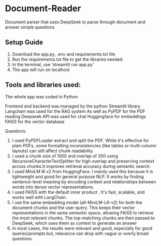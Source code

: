 # Document-Reader
Document parser that uses DeepSeek to parse through document and answer simple questions

## Setup Guide

1. Download the app.py, .env and requirements.txt file
2. Run the requirements.txt file to get the libraries needed
3. In the terminal, use 'streamlit run app.py'
4. The app will run on localhost

## Tools and libraries used:

The whole app was coded in Python

Frontend and backend was managed by the python Streamlit library
Langchain was used for the RAG system
As well as PyPDF for the PDF reading
Deepseek API was used for chat
Huggingface for embeddings
FAISS for the vector database

Questions:

1. I used PyPDFLoader extract and split the PDF. While it's effective for plain PDFs, some formatting inconsistencies (like tables or multi-column layouts) can still affect chunk readability.
2. I used a chunk size of 1000 and overlap of 200 using RecursiveCharacterTextSplitter for high overlap and preserving context across chunks.It improves retrieval accuracy during semantic search.
3. I used MiniLM l6 v2 from HuggingFace. I mainly used this because it is lightweight and good for general purpose NLP. It works by finding sentence-level meaning by encoding context and relationships between words into dense vector representations.
4. I used FAISS with the default inner product . It's fast, scalable, and works well with LangChain.
5. I use the same embedding model (all-MiniLM-L6-v2) for both the document chunks and the user query. This keeps their vector representations in the same semantic space, allowing FAISS to retrieve the most relevant chunks. The top-matching chunks are then passed to DeepSeek, which uses them as context to generate an answer
6. In most cases, the results were relevant and good, especially for good queries/prompts but, relevance can drop with vague or overly broad questions.



